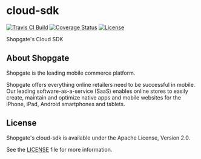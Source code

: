 # cloud-sdk

[![Travis CI Build](https://travis-ci.org/shopgate/cloud-sdk.svg?branch=master)](https://travis-ci.org/shopgate/cloud-sdk)
[![Coverage Status](https://coveralls.io/repos/github/shopgate/cloud-sdk/badge.svg?branch=master)](https://coveralls.io/github/shopgate/cloud-sdk?branch=master)
[![License](https://img.shields.io/badge/License-Apache%202.0-blue.svg)](https://opensource.org/licenses/Apache-2.0)


Shopgate's Cloud SDK

## About Shopgate

Shopgate is the leading mobile commerce platform.

Shopgate offers everything online retailers need to be successful in mobile. Our leading
software-as-a-service (SaaS) enables online stores to easily create, maintain and optimize native
apps and mobile websites for the iPhone, iPad, Android smartphones and tablets.

## License

Shopgate's cloud-sdk is available under the Apache License, Version 2.0.

See the [LICENSE](./LICENSE) file for more information.
